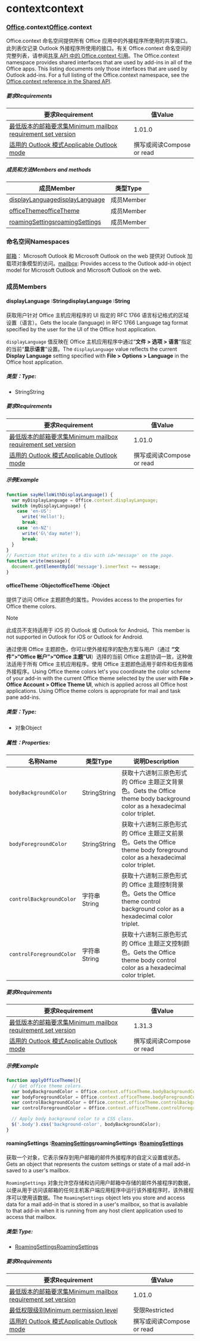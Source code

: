 
# <a name="context"></a><span data-ttu-id="afc22-101">context</span><span class="sxs-lookup"><span data-stu-id="afc22-101">context</span></span>

### <a name="officeofficemdcontext"></a><span data-ttu-id="afc22-102">[Office](Office.md).context</span><span class="sxs-lookup"><span data-stu-id="afc22-102">[Office](Office.md).context</span></span>

<span data-ttu-id="afc22-p101">Office.context 命名空间提供所有 Office 应用中的外接程序所使用的共享接口。此列表仅记录 Outlook 外接程序所使用的接口。有关 Office.context 命名空间的完整列表，请参阅[共享 API 中的 Office.context 引用](/javascript/api/office/office.context)。</span><span class="sxs-lookup"><span data-stu-id="afc22-p101">The Office.context namespace provides shared interfaces that are used by add-ins in all of the Office apps. This listing documents only those interfaces that are used by Outlook add-ins. For a full listing of the Office.context namespace, see the [Office.context reference in the Shared API](/javascript/api/office/office.context).</span></span>

##### <a name="requirements"></a><span data-ttu-id="afc22-105">要求</span><span class="sxs-lookup"><span data-stu-id="afc22-105">Requirements</span></span>

|<span data-ttu-id="afc22-106">要求</span><span class="sxs-lookup"><span data-stu-id="afc22-106">Requirement</span></span>| <span data-ttu-id="afc22-107">值</span><span class="sxs-lookup"><span data-stu-id="afc22-107">Value</span></span>|
|---|---|
|[<span data-ttu-id="afc22-108">最低版本的邮箱要求集</span><span class="sxs-lookup"><span data-stu-id="afc22-108">Minimum mailbox requirement set version</span></span>](/javascript/office/requirement-sets/outlook-api-requirement-sets)| <span data-ttu-id="afc22-109">1.0</span><span class="sxs-lookup"><span data-stu-id="afc22-109">1.0</span></span>|
|[<span data-ttu-id="afc22-110">适用的 Outlook 模式</span><span class="sxs-lookup"><span data-stu-id="afc22-110">Applicable Outlook mode</span></span>](https://docs.microsoft.com/outlook/add-ins/#extension-points)| <span data-ttu-id="afc22-111">撰写或阅读</span><span class="sxs-lookup"><span data-stu-id="afc22-111">Compose or read</span></span>|

##### <a name="members-and-methods"></a><span data-ttu-id="afc22-112">成员和方法</span><span class="sxs-lookup"><span data-stu-id="afc22-112">Members and methods</span></span>

| <span data-ttu-id="afc22-113">成员</span><span class="sxs-lookup"><span data-stu-id="afc22-113">Member</span></span> | <span data-ttu-id="afc22-114">类型</span><span class="sxs-lookup"><span data-stu-id="afc22-114">Type</span></span> |
|--------|------|
| [<span data-ttu-id="afc22-115">displayLanguage</span><span class="sxs-lookup"><span data-stu-id="afc22-115">displayLanguage</span></span>](#displaylanguage-string) | <span data-ttu-id="afc22-116">成员</span><span class="sxs-lookup"><span data-stu-id="afc22-116">Member</span></span> |
| [<span data-ttu-id="afc22-117">officeTheme</span><span class="sxs-lookup"><span data-stu-id="afc22-117">officeTheme</span></span>](#officetheme-object) | <span data-ttu-id="afc22-118">成员</span><span class="sxs-lookup"><span data-stu-id="afc22-118">Member</span></span> |
| [<span data-ttu-id="afc22-119">roamingSettings</span><span class="sxs-lookup"><span data-stu-id="afc22-119">roamingSettings</span></span>](#roamingsettings-roamingsettingsjavascriptapioutlook16officeroamingsettings) | <span data-ttu-id="afc22-120">成员</span><span class="sxs-lookup"><span data-stu-id="afc22-120">Member</span></span> |

### <a name="namespaces"></a><span data-ttu-id="afc22-121">命名空间</span><span class="sxs-lookup"><span data-stu-id="afc22-121">Namespaces</span></span>

<span data-ttu-id="afc22-122">[邮箱](office.context.mailbox.md)： Microsoft Outlook 和 Microsoft Outlook on the web 提供对 Outlook 加载项对象模型的访问。</span><span class="sxs-lookup"><span data-stu-id="afc22-122">[mailbox](office.context.mailbox.md): Provides access to the Outlook add-in object model for Microsoft Outlook and Microsoft Outlook on the web.</span></span>

### <a name="members"></a><span data-ttu-id="afc22-123">成员</span><span class="sxs-lookup"><span data-stu-id="afc22-123">Members</span></span>

####  <a name="displaylanguage-string"></a><span data-ttu-id="afc22-124">displayLanguage :String</span><span class="sxs-lookup"><span data-stu-id="afc22-124">displayLanguage :String</span></span>

<span data-ttu-id="afc22-125">获取用户针对 Office 主机应用程序的 UI 指定的 RFC 1766 语言标记格式的区域设置（语言）。</span><span class="sxs-lookup"><span data-stu-id="afc22-125">Gets the locale (language) in RFC 1766 Language tag format specified by the user for the UI of the Office host application.</span></span>

<span data-ttu-id="afc22-126">`displayLanguage` 值反映在 Office 主机应用程序中通过“**文件 > 选项 > 语言**”指定的当前“**显示语言**”设置。</span><span class="sxs-lookup"><span data-stu-id="afc22-126">The `displayLanguage` value reflects the current **Display Language** setting specified with **File > Options > Language** in the Office host application.</span></span>

##### <a name="type"></a><span data-ttu-id="afc22-127">类型：</span><span class="sxs-lookup"><span data-stu-id="afc22-127">Type:</span></span>

*   <span data-ttu-id="afc22-128">String</span><span class="sxs-lookup"><span data-stu-id="afc22-128">String</span></span>

##### <a name="requirements"></a><span data-ttu-id="afc22-129">要求</span><span class="sxs-lookup"><span data-stu-id="afc22-129">Requirements</span></span>

|<span data-ttu-id="afc22-130">要求</span><span class="sxs-lookup"><span data-stu-id="afc22-130">Requirement</span></span>| <span data-ttu-id="afc22-131">值</span><span class="sxs-lookup"><span data-stu-id="afc22-131">Value</span></span>|
|---|---|
|[<span data-ttu-id="afc22-132">最低版本的邮箱要求集</span><span class="sxs-lookup"><span data-stu-id="afc22-132">Minimum mailbox requirement set version</span></span>](/javascript/office/requirement-sets/outlook-api-requirement-sets)| <span data-ttu-id="afc22-133">1.0</span><span class="sxs-lookup"><span data-stu-id="afc22-133">1.0</span></span>|
|[<span data-ttu-id="afc22-134">适用的 Outlook 模式</span><span class="sxs-lookup"><span data-stu-id="afc22-134">Applicable Outlook mode</span></span>](https://docs.microsoft.com/outlook/add-ins/#extension-points)| <span data-ttu-id="afc22-135">撰写或阅读</span><span class="sxs-lookup"><span data-stu-id="afc22-135">Compose or read</span></span>|

##### <a name="example"></a><span data-ttu-id="afc22-136">示例</span><span class="sxs-lookup"><span data-stu-id="afc22-136">Example</span></span>

```js
function sayHelloWithDisplayLanguage() {
  var myDisplayLanguage = Office.context.displayLanguage;
  switch (myDisplayLanguage) {
    case 'en-US':
      write('Hello!');
      break;
    case 'en-NZ':
      write('G\'day mate!');
      break;
  }
}
// Function that writes to a div with id='message' on the page.
function write(message){
  document.getElementById('message').innerText += message;
}
```

####  <a name="officetheme-object"></a><span data-ttu-id="afc22-137">officeTheme :Object</span><span class="sxs-lookup"><span data-stu-id="afc22-137">officeTheme :Object</span></span>

<span data-ttu-id="afc22-138">提供了访问 Office 主题颜色的属性。</span><span class="sxs-lookup"><span data-stu-id="afc22-138">Provides access to the properties for Office theme colors.</span></span>

> [!NOTE]
> <span data-ttu-id="afc22-139">此成员不支持适用于 iOS 的 Outlook 或 Outlook for Android。</span><span class="sxs-lookup"><span data-stu-id="afc22-139">This member is not supported in Outlook for iOS or Outlook for Android.</span></span>

<span data-ttu-id="afc22-p102">通过使用 Office 主题颜色，你可以使外接程序的配色方案与用户（通过 **“文件”>“Office 帐户”>“Office 主题”UI**）选择的当前 Office 主题协调一致，这种做法适用于所有 Office 主机应用程序。使用 Office 主题颜色适用于邮件和任务窗格外接程序。</span><span class="sxs-lookup"><span data-stu-id="afc22-p102">Using Office theme colors let's you coordinate the color scheme of your add-in with the current Office theme selected by the user with **File > Office Account > Office Theme UI**, which is applied across all Office host applications. Using Office theme colors is appropriate for mail and task pane add-ins.</span></span>

##### <a name="type"></a><span data-ttu-id="afc22-142">类型：</span><span class="sxs-lookup"><span data-stu-id="afc22-142">Type:</span></span>

*   <span data-ttu-id="afc22-143">对象</span><span class="sxs-lookup"><span data-stu-id="afc22-143">Object</span></span>

##### <a name="properties"></a><span data-ttu-id="afc22-144">属性：</span><span class="sxs-lookup"><span data-stu-id="afc22-144">Properties:</span></span>

|<span data-ttu-id="afc22-145">名称</span><span class="sxs-lookup"><span data-stu-id="afc22-145">Name</span></span>| <span data-ttu-id="afc22-146">类型</span><span class="sxs-lookup"><span data-stu-id="afc22-146">Type</span></span>| <span data-ttu-id="afc22-147">说明</span><span class="sxs-lookup"><span data-stu-id="afc22-147">Description</span></span>|
|---|---|---|
|`bodyBackgroundColor`| <span data-ttu-id="afc22-148">String</span><span class="sxs-lookup"><span data-stu-id="afc22-148">String</span></span>|<span data-ttu-id="afc22-149">获取十六进制三原色形式的 Office 主题正文背景色。</span><span class="sxs-lookup"><span data-stu-id="afc22-149">Gets the Office theme body background color as a hexadecimal color triplet.</span></span>|
|`bodyForegroundColor`| <span data-ttu-id="afc22-150">String</span><span class="sxs-lookup"><span data-stu-id="afc22-150">String</span></span>|<span data-ttu-id="afc22-151">获取十六进制三原色形式的 Office 主题正文前景色。</span><span class="sxs-lookup"><span data-stu-id="afc22-151">Gets the Office theme body foreground color as a hexadecimal color triplet.</span></span>|
|`controlBackgroundColor`| <span data-ttu-id="afc22-152">字符串</span><span class="sxs-lookup"><span data-stu-id="afc22-152">String</span></span>|<span data-ttu-id="afc22-153">获取十六进制三原色形式的 Office 主题控制背景色。</span><span class="sxs-lookup"><span data-stu-id="afc22-153">Gets the Office theme control background color as a hexadecimal color triplet.</span></span>|
|`controlForegroundColor`| <span data-ttu-id="afc22-154">字符串</span><span class="sxs-lookup"><span data-stu-id="afc22-154">String</span></span>|<span data-ttu-id="afc22-155">获取十六进制三原色形式的 Office 主题正文控制颜色。</span><span class="sxs-lookup"><span data-stu-id="afc22-155">Gets the Office theme body control color as a hexadecimal color triplet.</span></span>|

##### <a name="requirements"></a><span data-ttu-id="afc22-156">要求</span><span class="sxs-lookup"><span data-stu-id="afc22-156">Requirements</span></span>

|<span data-ttu-id="afc22-157">要求</span><span class="sxs-lookup"><span data-stu-id="afc22-157">Requirement</span></span>| <span data-ttu-id="afc22-158">值</span><span class="sxs-lookup"><span data-stu-id="afc22-158">Value</span></span>|
|---|---|
|[<span data-ttu-id="afc22-159">最低版本的邮箱要求集</span><span class="sxs-lookup"><span data-stu-id="afc22-159">Minimum mailbox requirement set version</span></span>](/javascript/office/requirement-sets/outlook-api-requirement-sets)| <span data-ttu-id="afc22-160">1.3</span><span class="sxs-lookup"><span data-stu-id="afc22-160">1.3</span></span>|
|[<span data-ttu-id="afc22-161">适用的 Outlook 模式</span><span class="sxs-lookup"><span data-stu-id="afc22-161">Applicable Outlook mode</span></span>](https://docs.microsoft.com/outlook/add-ins/#extension-points)| <span data-ttu-id="afc22-162">撰写或阅读</span><span class="sxs-lookup"><span data-stu-id="afc22-162">Compose or read</span></span>|

##### <a name="example"></a><span data-ttu-id="afc22-163">示例</span><span class="sxs-lookup"><span data-stu-id="afc22-163">Example</span></span>

```js
function applyOfficeTheme(){
  // Get office theme colors.
  var bodyBackgroundColor = Office.context.officeTheme.bodyBackgroundColor;
  var bodyForegroundColor = Office.context.officeTheme.bodyForegroundColor;
  var controlBackgroundColor = Office.context.officeTheme.controlBackgroundColor
  var controlForegroundColor = Office.context.officeTheme.controlForegroundColor;

  // Apply body background color to a CSS class.
  $('.body').css('background-color', bodyBackgroundColor);
}
```

####  <a name="roamingsettings-roamingsettingsjavascriptapioutlook16officeroamingsettings"></a><span data-ttu-id="afc22-164">roamingSettings :[RoamingSettings](/javascript/api/outlook_1_6/office.RoamingSettings)</span><span class="sxs-lookup"><span data-stu-id="afc22-164">roamingSettings :[RoamingSettings](/javascript/api/outlook_1_6/office.RoamingSettings)</span></span>

<span data-ttu-id="afc22-165">获取一个对象，它表示保存到用户邮箱的邮件外接程序的自定义设置或状态。</span><span class="sxs-lookup"><span data-stu-id="afc22-165">Gets an object that represents the custom settings or state of a mail add-in saved to a user's mailbox.</span></span>

<span data-ttu-id="afc22-166">`RoamingSettings` 对象允许您存储和访问用户邮箱中存储的邮件外接程序的数据，以便从用于访问该邮箱的任何主机客户端应用程序中运行该外接程序时，该外接程序可以使用该数据。</span><span class="sxs-lookup"><span data-stu-id="afc22-166">The `RoamingSettings` object lets you store and access data for a mail add-in that is stored in a user's mailbox, so that is available to that add-in when it is running from any host client application used to access that mailbox.</span></span>

##### <a name="type"></a><span data-ttu-id="afc22-167">类型:</span><span class="sxs-lookup"><span data-stu-id="afc22-167">Type:</span></span>

*   [<span data-ttu-id="afc22-168">RoamingSettings</span><span class="sxs-lookup"><span data-stu-id="afc22-168">RoamingSettings</span></span>](/javascript/api/outlook_1_6/office.RoamingSettings)

##### <a name="requirements"></a><span data-ttu-id="afc22-169">要求</span><span class="sxs-lookup"><span data-stu-id="afc22-169">Requirements</span></span>

|<span data-ttu-id="afc22-170">要求</span><span class="sxs-lookup"><span data-stu-id="afc22-170">Requirement</span></span>| <span data-ttu-id="afc22-171">值</span><span class="sxs-lookup"><span data-stu-id="afc22-171">Value</span></span>|
|---|---|
|[<span data-ttu-id="afc22-172">最低版本的邮箱要求集</span><span class="sxs-lookup"><span data-stu-id="afc22-172">Minimum mailbox requirement set version</span></span>](/javascript/office/requirement-sets/outlook-api-requirement-sets)| <span data-ttu-id="afc22-173">1.0</span><span class="sxs-lookup"><span data-stu-id="afc22-173">1.0</span></span>|
|[<span data-ttu-id="afc22-174">最低权限级别</span><span class="sxs-lookup"><span data-stu-id="afc22-174">Minimum permission level</span></span>](https://docs.microsoft.com/outlook/add-ins/understanding-outlook-add-in-permissions)| <span data-ttu-id="afc22-175">受限</span><span class="sxs-lookup"><span data-stu-id="afc22-175">Restricted</span></span>|
|[<span data-ttu-id="afc22-176">适用的 Outlook 模式</span><span class="sxs-lookup"><span data-stu-id="afc22-176">Applicable Outlook mode</span></span>](https://docs.microsoft.com/outlook/add-ins/#extension-points)| <span data-ttu-id="afc22-177">撰写或阅读</span><span class="sxs-lookup"><span data-stu-id="afc22-177">Compose or read</span></span>|